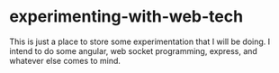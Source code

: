 # experimenting-with-web-tech
This is just a place to store some experimentation that I will be doing. I intend to do some angular, web socket programming, express, and whatever else comes to mind. 

